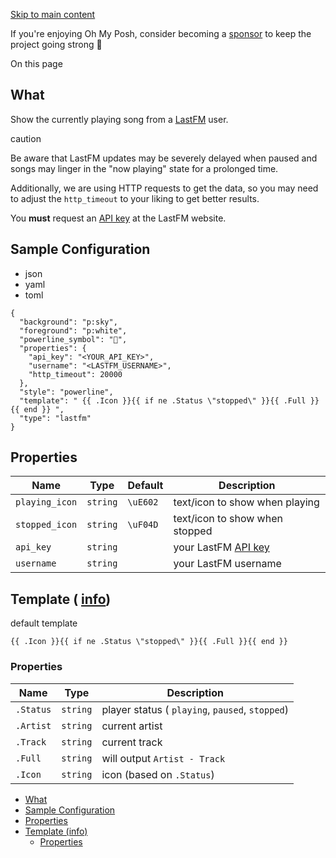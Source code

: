 [Skip to main content](https://ohmyposh.dev/docs/segments/music/lastfm#__docusaurus_skipToContent_fallback)

If you're enjoying Oh My Posh, consider becoming a [sponsor](https://github.com/sponsors/JanDeDobbeleer) to keep the project going strong 💪

On this page

## What [​](https://ohmyposh.dev/docs/segments/music/lastfm\#what "Direct link to What")

Show the currently playing song from a [LastFM](https://www.last.fm/) user.

caution

Be aware that LastFM updates may be severely delayed when paused and songs may linger in the "now playing" state for a prolonged time.

Additionally, we are using HTTP requests to get the data,
so you may need to adjust the `http_timeout` to your liking to get better results.

You **must** request an [API key](https://www.last.fm/api/account/create) at the LastFM website.

## Sample Configuration [​](https://ohmyposh.dev/docs/segments/music/lastfm\#sample-configuration "Direct link to Sample Configuration")

- json
- yaml
- toml

```codeBlockLines_e6Vv
{
  "background": "p:sky",
  "foreground": "p:white",
  "powerline_symbol": "",
  "properties": {
    "api_key": "<YOUR_API_KEY>",
    "username": "<LASTFM_USERNAME>",
    "http_timeout": 20000
  },
  "style": "powerline",
  "template": " {{ .Icon }}{{ if ne .Status \"stopped\" }}{{ .Full }}{{ end }} ",
  "type": "lastfm"
}

```

## Properties [​](https://ohmyposh.dev/docs/segments/music/lastfm\#properties "Direct link to Properties")

| Name | Type | Default | Description |
| --- | --- | --- | --- |
| `playing_icon` | `string` | `\uE602 ` | text/icon to show when playing |
| `stopped_icon` | `string` | `\uF04D ` | text/icon to show when stopped |
| `api_key` | `string` |  | your LastFM [API key](https://www.last.fm/api/account/create) |
| `username` | `string` |  | your LastFM username |

## Template ( [info](https://ohmyposh.dev/docs/configuration/templates)) [​](https://ohmyposh.dev/docs/segments/music/lastfm\#template-info "Direct link to template-info")

default template

```codeBlockLines_e6Vv
{{ .Icon }}{{ if ne .Status \"stopped\" }}{{ .Full }}{{ end }}

```

### Properties [​](https://ohmyposh.dev/docs/segments/music/lastfm\#properties-1 "Direct link to Properties")

| Name | Type | Description |
| --- | --- | --- |
| `.Status` | `string` | player status ( `playing`, `paused`, `stopped`) |
| `.Artist` | `string` | current artist |
| `.Track` | `string` | current track |
| `.Full` | `string` | will output `Artist - Track` |
| `.Icon` | `string` | icon (based on `.Status`) |

- [What](https://ohmyposh.dev/docs/segments/music/lastfm#what)
- [Sample Configuration](https://ohmyposh.dev/docs/segments/music/lastfm#sample-configuration)
- [Properties](https://ohmyposh.dev/docs/segments/music/lastfm#properties)
- [Template (info)](https://ohmyposh.dev/docs/segments/music/lastfm#template-info)
  - [Properties](https://ohmyposh.dev/docs/segments/music/lastfm#properties-1)